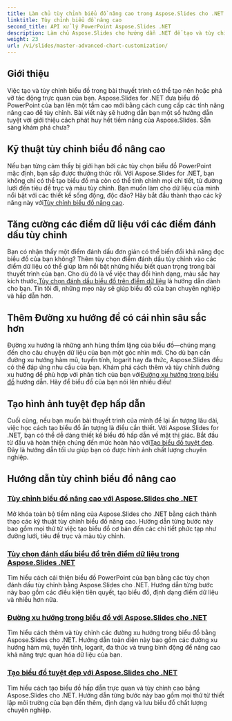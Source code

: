 ```yaml
---
title: Làm chủ tùy chỉnh biểu đồ nâng cao trong Aspose.Slides cho .NET
linktitle: Tùy chỉnh biểu đồ nâng cao
second_title: API xử lý PowerPoint Aspose.Slides .NET
description: Làm chủ Aspose.Slides cho hướng dẫn .NET để tạo và tùy chỉnh biểu đồ. Tìm hiểu các kỹ thuật nâng cao cho đường xu hướng, điểm đánh dấu và hình ảnh hóa dữ liệu tuyệt đẹp.
weight: 23
url: /vi/slides/master-advanced-chart-customization/
---
```

## Giới thiệu

Việc tạo và tùy chỉnh biểu đồ trong bài thuyết trình có thể tạo nên hoặc phá vỡ tác động trực quan của bạn. Aspose.Slides for .NET đưa biểu đồ PowerPoint của bạn lên một tầm cao mới bằng cách cung cấp các tính năng nâng cao để tùy chỉnh. Bài viết này sẽ hướng dẫn bạn một số hướng dẫn tuyệt vời giới thiệu cách phát huy hết tiềm năng của Aspose.Slides. Sẵn sàng khám phá chưa?

## Kỹ thuật tùy chỉnh biểu đồ nâng cao

 Nếu bạn từng cảm thấy bị giới hạn bởi các tùy chọn biểu đồ PowerPoint mặc định, bạn sắp được thưởng thức rồi. Với Aspose.Slides for .NET, bạn không chỉ có thể tạo biểu đồ mà còn có thể tinh chỉnh mọi chi tiết, từ đường lưới đến tiêu đề trục và màu tùy chỉnh. Bạn muốn làm cho dữ liệu của mình nổi bật với các thiết kế sống động, độc đáo? Hãy bắt đầu thành thạo các kỹ năng này với[Tùy chỉnh biểu đồ nâng cao](./advanced-chart-customization/).

## Tăng cường các điểm dữ liệu với các điểm đánh dấu tùy chỉnh

Bạn có nhận thấy một điểm đánh dấu đơn giản có thể biến đổi khả năng đọc biểu đồ của bạn không? Thêm tùy chọn điểm đánh dấu tùy chỉnh vào các điểm dữ liệu có thể giúp làm nổi bật những hiểu biết quan trọng trong bài thuyết trình của bạn. Cho dù đó là về việc thay đổi hình dạng, màu sắc hay kích thước,[Tùy chọn đánh dấu biểu đồ trên điểm dữ liệu](./chart-marker-options/) là hướng dẫn dành cho bạn. Tin tôi đi, những mẹo này sẽ giúp biểu đồ của bạn chuyên nghiệp và hấp dẫn hơn.

## Thêm Đường xu hướng để có cái nhìn sâu sắc hơn

 Đường xu hướng là những anh hùng thầm lặng của biểu đồ—chúng mang đến cho câu chuyện dữ liệu của bạn một góc nhìn mới. Cho dù bạn cần đường xu hướng hàm mũ, tuyến tính, logarit hay đa thức, Aspose.Slides đều có thể đáp ứng nhu cầu của bạn. Khám phá cách thêm và tùy chỉnh đường xu hướng để phù hợp với phân tích của bạn với[Đường xu hướng trong biểu đồ](./trend-lines-in-charts/) hướng dẫn. Hãy để biểu đồ của bạn nói lên nhiều điều!

## Tạo hình ảnh tuyệt đẹp hấp dẫn

Cuối cùng, nếu bạn muốn bài thuyết trình của mình để lại ấn tượng lâu dài, việc học cách tạo biểu đồ ấn tượng là điều cần thiết. Với Aspose.Slides for .NET, bạn có thể dễ dàng thiết kế biểu đồ hấp dẫn về mặt thị giác. Bắt đầu từ đầu và hoàn thiện chúng đến mức hoàn hảo với[Tạo biểu đồ tuyệt đẹp](./create-stunning-chart/). Đây là hướng dẫn tối ưu giúp bạn có được hình ảnh chất lượng chuyên nghiệp.

## Hướng dẫn tùy chỉnh biểu đồ nâng cao
### [Tùy chỉnh biểu đồ nâng cao với Aspose.Slides cho .NET](./advanced-chart-customization/)
Mở khóa toàn bộ tiềm năng của Aspose.Slides cho .NET bằng cách thành thạo các kỹ thuật tùy chỉnh biểu đồ nâng cao. Hướng dẫn từng bước này bao gồm mọi thứ từ việc tạo biểu đồ cơ bản đến các chi tiết phức tạp như đường lưới, tiêu đề trục và màu tùy chỉnh.
### [Tùy chọn đánh dấu biểu đồ trên điểm dữ liệu trong Aspose.Slides .NET](./chart-marker-options/)
Tìm hiểu cách cải thiện biểu đồ PowerPoint của bạn bằng các tùy chọn đánh dấu tùy chỉnh bằng Aspose.Slides cho .NET. Hướng dẫn từng bước này bao gồm các điều kiện tiên quyết, tạo biểu đồ, định dạng điểm dữ liệu và nhiều hơn nữa.
### [Đường xu hướng trong biểu đồ với Aspose.Slides cho .NET](./trend-lines-in-charts/)
Tìm hiểu cách thêm và tùy chỉnh các đường xu hướng trong biểu đồ bằng Aspose.Slides cho .NET. Hướng dẫn toàn diện này bao gồm các đường xu hướng hàm mũ, tuyến tính, logarit, đa thức và trung bình động để nâng cao khả năng trực quan hóa dữ liệu của bạn.
### [Tạo biểu đồ tuyệt đẹp với Aspose.Slides cho .NET](./create-stunning-chart/)
Tìm hiểu cách tạo biểu đồ hấp dẫn trực quan và tùy chỉnh cao bằng Aspose.Slides cho .NET. Hướng dẫn từng bước này bao gồm mọi thứ từ thiết lập môi trường của bạn đến thêm, định dạng và lưu biểu đồ chất lượng chuyên nghiệp.